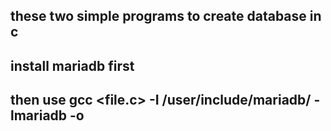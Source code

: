 ## these two simple programs to create database in c 
## install mariadb first 
## then use gcc <file.c> -I /user/include/mariadb/ -lmariadb -o <outfile>
